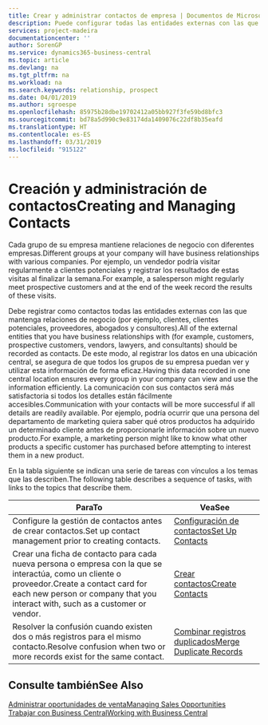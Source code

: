 ```yaml
---
title: Crear y administrar contactos de empresa | Documentos de Microsoft
description: Puede configurar todas las entidades externas con las que mantenga una relación de negocio (por ejemplo clientes potenciales, clientes, proveedores y consultores) como contactos.
services: project-madeira
documentationcenter: ''
author: SorenGP
ms.service: dynamics365-business-central
ms.topic: article
ms.devlang: na
ms.tgt_pltfrm: na
ms.workload: na
ms.search.keywords: relationship, prospect
ms.date: 04/01/2019
ms.author: sgroespe
ms.openlocfilehash: 85975b28dbe19702412a05bb927f3fe59bd8bfc3
ms.sourcegitcommit: bd78a5d990c9e83174da1409076c22df8b35eafd
ms.translationtype: HT
ms.contentlocale: es-ES
ms.lasthandoff: 03/31/2019
ms.locfileid: "915122"
---
```

# <a name="creating-and-managing-contacts"></a><span data-ttu-id="117e9-103">Creación y administración de contactos</span><span class="sxs-lookup"><span data-stu-id="117e9-103">Creating and Managing Contacts</span></span>
<span data-ttu-id="117e9-104">Cada grupo de su empresa mantiene relaciones de negocio con diferentes empresas.</span><span class="sxs-lookup"><span data-stu-id="117e9-104">Different groups at your company will have business relationships with various companies.</span></span> <span data-ttu-id="117e9-105">Por ejemplo, un vendedor podría visitar regularmente a clientes potenciales y registrar los resultados de estas visitas al finalizar la semana.</span><span class="sxs-lookup"><span data-stu-id="117e9-105">For example, a salesperson might regularly meet prospective customers and at the end of the week record the results of these visits.</span></span>

<span data-ttu-id="117e9-106">Debe registrar como contactos todas las entidades externas con las que mantenga relaciones de negocio (por ejemplo, clientes, clientes potenciales, proveedores, abogados y consultores).</span><span class="sxs-lookup"><span data-stu-id="117e9-106">All of the external entities that you have business relationships with (for example, customers, prospective customers, vendors, lawyers, and consultants) should be recorded as contacts.</span></span> <span data-ttu-id="117e9-107">De este modo, al registrar los datos en una ubicación central, se asegura de que todos los grupos de su empresa puedan ver y utilizar esta información de forma eficaz.</span><span class="sxs-lookup"><span data-stu-id="117e9-107">Having this data recorded in one central location ensures every group in your company can view and use the information efficiently.</span></span> <span data-ttu-id="117e9-108">La comunicación con sus contactos será más satisfactoria si todos los detalles están fácilmente accesibles.</span><span class="sxs-lookup"><span data-stu-id="117e9-108">Communication with your contacts will be more successful if all details are readily available.</span></span> <span data-ttu-id="117e9-109">Por ejemplo, podría ocurrir que una persona del departamento de marketing quiera saber qué otros productos ha adquirido un determinado cliente antes de proporcionarle información sobre un nuevo producto.</span><span class="sxs-lookup"><span data-stu-id="117e9-109">For example, a marketing person might like to know what other products a specific customer has purchased before attempting to interest them in a new product.</span></span>

<span data-ttu-id="117e9-110">En la tabla siguiente se indican una serie de tareas con vínculos a los temas que las describen.</span><span class="sxs-lookup"><span data-stu-id="117e9-110">The following table describes a sequence of tasks, with links to the topics that describe them.</span></span>

| <span data-ttu-id="117e9-111">Para</span><span class="sxs-lookup"><span data-stu-id="117e9-111">To</span></span> | <span data-ttu-id="117e9-112">Vea</span><span class="sxs-lookup"><span data-stu-id="117e9-112">See</span></span> |
| --- | --- |
| <span data-ttu-id="117e9-113">Configure la gestión de contactos antes de crear contactos.</span><span class="sxs-lookup"><span data-stu-id="117e9-113">Set up contact management prior to creating contacts.</span></span> |[<span data-ttu-id="117e9-114">Configuración de contactos</span><span class="sxs-lookup"><span data-stu-id="117e9-114">Set Up Contacts</span></span>](marketing-setup-contacts.md) |
| <span data-ttu-id="117e9-115">Crear una ficha de contacto para cada nueva persona o empresa con la que se interactúa, como un cliente o proveedor.</span><span class="sxs-lookup"><span data-stu-id="117e9-115">Create a contact card for each new person or company that you interact with, such as a customer or vendor.</span></span> |[<span data-ttu-id="117e9-116">Crear contactos</span><span class="sxs-lookup"><span data-stu-id="117e9-116">Create Contacts</span></span>](marketing-create-contact-companies.md) |
|<span data-ttu-id="117e9-117">Resolver la confusión cuando existen dos o más registros para el mismo contacto.</span><span class="sxs-lookup"><span data-stu-id="117e9-117">Resolve confusion when two or more records exist for the same contact.</span></span>|[<span data-ttu-id="117e9-118">Combinar registros duplicados</span><span class="sxs-lookup"><span data-stu-id="117e9-118">Merge Duplicate Records</span></span>](sales-how-merge-duplicate-records.md)|

## <a name="see-also"></a><span data-ttu-id="117e9-119">Consulte también</span><span class="sxs-lookup"><span data-stu-id="117e9-119">See Also</span></span>
[<span data-ttu-id="117e9-120">Administrar oportunidades de venta</span><span class="sxs-lookup"><span data-stu-id="117e9-120">Managing Sales Opportunities</span></span>](marketing-manage-sales-opportunities.md)  
[<span data-ttu-id="117e9-121">Trabajar con Business Central</span><span class="sxs-lookup"><span data-stu-id="117e9-121">Working with Business Central</span></span>](ui-work-product.md)  
